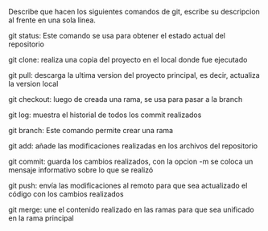 Describe que hacen los siguientes comandos de git, escribe su descripcion al frente en una sola linea.

git status: Este comando se usa para obtener el estado actual del repositorio

git clone: realiza una copia del proyecto en el local donde fue ejecutado

git pull: descarga la ultima version del proyecto principal, es decir, actualiza la version local

git checkout: luego de creada una rama, se usa para pasar a la branch

git log: muestra el historial de todos los commit realizados

git branch: Este comando permite crear una rama

git add: añade las modificaciones realizadas en los archivos del repositorio

git commit: guarda los cambios realizados, con la opcion -m se coloca un mensaje informativo sobre lo que se realizó

git push: envía las modificaciones al remoto para que sea actualizado el código con los cambios realizados

git merge: une el contenido realizado en las ramas para que sea unificado en la rama principal
